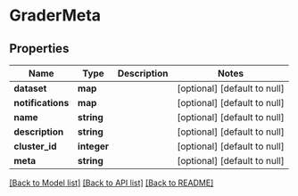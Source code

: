 # GraderMeta

## Properties
Name | Type | Description | Notes
------------ | ------------- | ------------- | -------------
**dataset** | **map** |  | [optional] [default to null]
**notifications** | **map** |  | [optional] [default to null]
**name** | **string** |  | [optional] [default to null]
**description** | **string** |  | [optional] [default to null]
**cluster_id** | **integer** |  | [optional] [default to null]
**meta** | **string** |  | [optional] [default to null]

[[Back to Model list]](../README.md#documentation-for-models) [[Back to API list]](../README.md#documentation-for-api-endpoints) [[Back to README]](../README.md)


